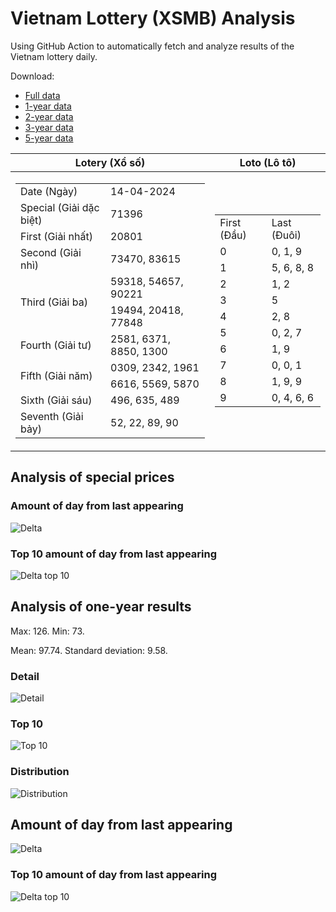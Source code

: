 # Vietnam Lottery (XSMB) Analysis

Using GitHub Action to automatically fetch and analyze results of the Vietnam lottery daily.

Download:

* [Full data](https://raw.githubusercontent.com/khiemdoan/vietnam-lottery-xsmb-analysis/main/results/xsmb.csv)
* [1-year data](https://raw.githubusercontent.com/khiemdoan/vietnam-lottery-xsmb-analysis/main/results/xsmb_1_year.csv)
* [2-year data](https://raw.githubusercontent.com/khiemdoan/vietnam-lottery-xsmb-analysis/main/results/xsmb_2_year.csv)
* [3-year data](https://raw.githubusercontent.com/khiemdoan/vietnam-lottery-xsmb-analysis/main/results/xsmb_3_year.csv)
* [5-year data](https://raw.githubusercontent.com/khiemdoan/vietnam-lottery-xsmb-analysis/main/results/xsmb_5_year.csv)

| Lotery (Xổ số) | Loto (Lô tô) |
| :------------: | :----------: |
| <table><tr><td>Date (Ngày)</td><td>14-04-2024</td></tr><tr><td>Special (Giải dặc biệt)</td><td>71396</td></tr><tr><td>First (Giải nhất)</td><td>20801</td></tr><tr><td>Second (Giải nhì)</td><td>73470, 83615</td></tr><tr><td rowspan="2">Third (Giải ba)</td><td>59318, 54657, 90221</td></tr><tr><td>19494, 20418, 77848</td></tr><tr><td>Fourth (Giải tư)</td><td>2581, 6371, 8850, 1300</td></tr><tr><td rowspan="2">Fifth (Giải năm)</td><td>0309, 2342, 1961</td></tr><tr><td>6616, 5569, 5870</td></tr><tr><td>Sixth (Giải sáu)</td><td>496, 635, 489</td></tr><tr><td>Seventh (Giải bảy)</td><td>52, 22, 89, 90</td></tr></table> | <table><tr><td>First (Đầu)</td><td>Last (Đuôi)</td></tr><tr><td>0</td><td>0, 1, 9</td></tr><tr><td>1</td><td>5, 6, 8, 8</td></tr><tr><td>2</td><td>1, 2</td></tr><tr><td>3</td><td>5</td></tr><tr><td>4</td><td>2, 8</td></tr><tr><td>5</td><td>0, 2, 7</td></tr><tr><td>6</td><td>1, 9</td></tr><tr><td>7</td><td>0, 0, 1</td></tr><tr><td>8</td><td>1, 9, 9</td></tr><tr><td>9</td><td>0, 4, 6, 6</td></tr></table> |

<h2>Analysis of special prices</h2>

<h3>Amount of day from last appearing</h3>

![Delta](images/special_delta.jpg)

<h3>Top 10 amount of day from last appearing</h3>

![Delta top 10](images/special_delta_top_10.jpg)

<h2>Analysis of one-year results</h2>

Max: 126. Min: 73.

Mean: 97.74. Standard deviation: 9.58.

<h3>Detail</h3>

![Detail](images/heatmap.jpg)

<h3>Top 10</h3>

![Top 10](images/top-10.jpg)

<h3>Distribution</h3>

![Distribution](images/distribution.jpg)

<h2>Amount of day from last appearing</h2>

![Delta](images/delta.jpg)

<h3>Top 10 amount of day from last appearing</h3>

![Delta top 10](images/delta_top_10.jpg)
